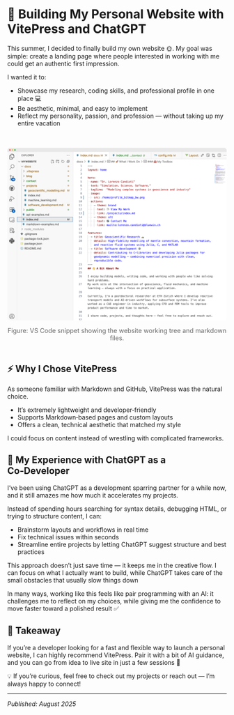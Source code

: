 # 🚀 Building My Personal Website with VitePress and ChatGPT

This summer, I decided to finally build my own website 🌞.
My goal was simple: create a landing page where people interested in working with me could get an authentic first impression.

I wanted it to:
* Showcase my research, coding skills, and professional profile in one place 💻
* Be aesthetic, minimal, and easy to implement
* Reflect my personality, passion, and profession — without taking up my entire vacation

<figure style="margin: 3rem 0; text-align: center;">
  <img
    src="/blog/2025-08-WebsitesVitePress.png"
    alt="WebsiteEditing"
    style="max-width: 100%; height: auto; border-radius: 6px;"
  />
  <figcaption style="margin-top: 0.75rem; font-size: 0.9rem; color: #666;">
    Figure: VS Code snippet showing the website working tree and markdown files.
  </figcaption>
</figure>


## ⚡ Why I Chose VitePress

As someone familiar with Markdown and GitHub, VitePress was the natural choice.
* It’s extremely lightweight and developer‑friendly
* Supports Markdown‑based pages and custom layouts
* Offers a clean, technical aesthetic that matched my style

I could focus on content instead of wrestling with complicated frameworks.


## 🤖 My Experience with ChatGPT as a Co‑Developer

I’ve been using ChatGPT as a development sparring partner for a while now, and it still amazes me how much it accelerates my projects.

Instead of spending hours searching for syntax details, debugging HTML, or trying to structure content, I can:
* Brainstorm layouts and workflows in real time
* Fix technical issues within seconds
* Streamline entire projects by letting ChatGPT suggest structure and best practices

This approach doesn’t just save time — it keeps me in the creative flow.
I can focus on what I actually want to build, while ChatGPT takes care of the small obstacles that usually slow things down

In many ways, working like this feels like pair programming with an AI:
it challenges me to reflect on my choices, while giving me the confidence to move faster toward a polished result ✅


## 🎯 Takeaway

If you’re a developer looking for a fast and flexible way to launch a personal website, I can highly recommend VitePress.
Pair it with a bit of AI guidance, and you can go from idea to live site in just a few sessions 🚀


💡 If you’re curious, feel free to check out my projects or reach out — I’m always happy to connect!

---

*Published: August 2025*
